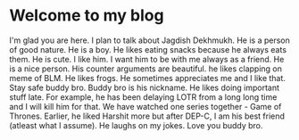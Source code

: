 # Welcome to my blog

I'm glad you are here. I plan to talk about Jagdish Dekhmukh. He is a person of good nature. He is a boy. He likes eating snacks because he always eats them. He is cute. I like him. I want him to be with me always as a friend. He is a nice person. His counter arguments are beautiful. he likes clapping on meme of BLM. He likes frogs. He sometimes appreciates me and I like that. Stay safe buddy bro. Buddy bro is his nickname. He likes doing important stuff late. For example, he has been delaying LOTR from a long long time and I will kill him for that. We have watched one series together - Game of Thrones. Earlier, he liked Harshit more but after DEP-C, I am his best friend (atleast what I assume). 
He laughs on my jokes.
Love you buddy bro.

